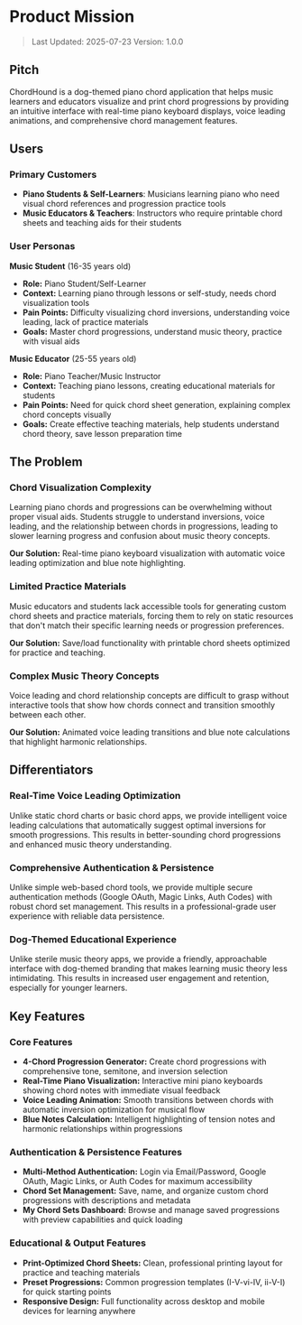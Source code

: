 # Product Mission

> Last Updated: 2025-07-23
> Version: 1.0.0

## Pitch

ChordHound is a dog-themed piano chord application that helps music learners and educators visualize and print chord progressions by providing an intuitive interface with real-time piano keyboard displays, voice leading animations, and comprehensive chord management features.

## Users

### Primary Customers

- **Piano Students & Self-Learners**: Musicians learning piano who need visual chord references and progression practice tools
- **Music Educators & Teachers**: Instructors who require printable chord sheets and teaching aids for their students

### User Personas

**Music Student** (16-35 years old)
- **Role:** Piano Student/Self-Learner
- **Context:** Learning piano through lessons or self-study, needs chord visualization tools
- **Pain Points:** Difficulty visualizing chord inversions, understanding voice leading, lack of practice materials
- **Goals:** Master chord progressions, understand music theory, practice with visual aids

**Music Educator** (25-55 years old)
- **Role:** Piano Teacher/Music Instructor
- **Context:** Teaching piano lessons, creating educational materials for students
- **Pain Points:** Need for quick chord sheet generation, explaining complex chord concepts visually
- **Goals:** Create effective teaching materials, help students understand chord theory, save lesson preparation time

## The Problem

### Chord Visualization Complexity

Learning piano chords and progressions can be overwhelming without proper visual aids. Students struggle to understand inversions, voice leading, and the relationship between chords in progressions, leading to slower learning progress and confusion about music theory concepts.

**Our Solution:** Real-time piano keyboard visualization with automatic voice leading optimization and blue note highlighting.

### Limited Practice Materials

Music educators and students lack accessible tools for generating custom chord sheets and practice materials, forcing them to rely on static resources that don't match their specific learning needs or progression preferences.

**Our Solution:** Save/load functionality with printable chord sheets optimized for practice and teaching.

### Complex Music Theory Concepts

Voice leading and chord relationship concepts are difficult to grasp without interactive tools that show how chords connect and transition smoothly between each other.

**Our Solution:** Animated voice leading transitions and blue note calculations that highlight harmonic relationships.

## Differentiators

### Real-Time Voice Leading Optimization

Unlike static chord charts or basic chord apps, we provide intelligent voice leading calculations that automatically suggest optimal inversions for smooth progressions. This results in better-sounding chord progressions and enhanced music theory understanding.

### Comprehensive Authentication & Persistence

Unlike simple web-based chord tools, we provide multiple secure authentication methods (Google OAuth, Magic Links, Auth Codes) with robust chord set management. This results in a professional-grade user experience with reliable data persistence.

### Dog-Themed Educational Experience

Unlike sterile music theory apps, we provide a friendly, approachable interface with dog-themed branding that makes learning music theory less intimidating. This results in increased user engagement and retention, especially for younger learners.

## Key Features

### Core Features

- **4-Chord Progression Generator:** Create chord progressions with comprehensive tone, semitone, and inversion selection
- **Real-Time Piano Visualization:** Interactive mini piano keyboards showing chord notes with immediate visual feedback
- **Voice Leading Animation:** Smooth transitions between chords with automatic inversion optimization for musical flow
- **Blue Notes Calculation:** Intelligent highlighting of tension notes and harmonic relationships within progressions

### Authentication & Persistence Features

- **Multi-Method Authentication:** Login via Email/Password, Google OAuth, Magic Links, or Auth Codes for maximum accessibility
- **Chord Set Management:** Save, name, and organize custom chord progressions with descriptions and metadata
- **My Chord Sets Dashboard:** Browse and manage saved progressions with preview capabilities and quick loading

### Educational & Output Features

- **Print-Optimized Chord Sheets:** Clean, professional printing layout for practice and teaching materials
- **Preset Progressions:** Common progression templates (I-V-vi-IV, ii-V-I) for quick starting points
- **Responsive Design:** Full functionality across desktop and mobile devices for learning anywhere